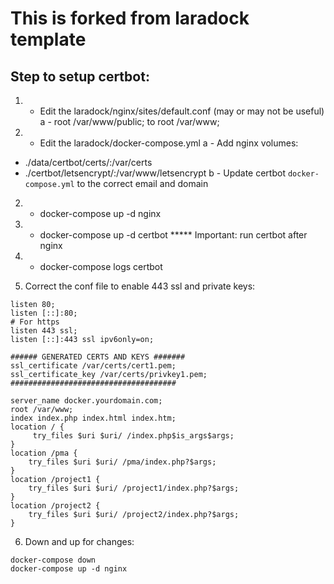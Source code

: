 # This is forked from laradock template

## Step to setup certbot:

1. - Edit the laradock/nginx/sites/default.conf (may or may not be useful)
a - root /var/www/public; to root /var/www;

2. - Edit the laradock/docker-compose.yml
a - Add nginx volumes:
- ./data/certbot/certs/:/var/certs
- ./certbot/letsencrypt/:/var/www/letsencrypt
b - Update certbot `docker-compose.yml` to the correct email and domain

2. - docker-compose up -d nginx

3. - docker-compose up -d certbot
***** Important: run certbot after nginx

4. - docker-compose logs certbot

5. Correct the conf file to enable 443 ssl and private keys:

```
listen 80;
listen [::]:80;
# For https
listen 443 ssl;
listen [::]:443 ssl ipv6only=on;

###### GENERATED CERTS AND KEYS #######
ssl_certificate /var/certs/cert1.pem;
ssl_certificate_key /var/certs/privkey1.pem;
#####################################

server_name docker.yourdomain.com;
root /var/www;
index index.php index.html index.htm;
location / {
     try_files $uri $uri/ /index.php$is_args$args;
}
location /pma {
    try_files $uri $uri/ /pma/index.php?$args;
}
location /project1 {
    try_files $uri $uri/ /project1/index.php?$args;
}
location /project2 {
    try_files $uri $uri/ /project2/index.php?$args;
}
```

6. Down and  up for changes:
```
docker-compose down
docker-compose up -d nginx
```
